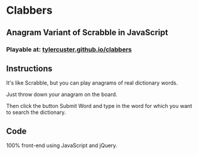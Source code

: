 Clabbers
========

Anagram Variant of Scrabble in JavaScript
-----------------------------------------

### Playable at: [tylercuster.github.io/clabbers](http://tylercuster.github.io/clabbers) ###

Instructions
------------

It's like Scrabble, but you can play anagrams of real dictionary words.

Just throw down your anagram on the board.

Then click the button Submit Word and type in the word for which you want to search the dictionary.

Code
----

100% front-end using JavaScript and jQuery.
